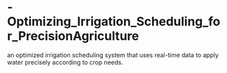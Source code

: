 # -Optimizing_Irrigation_Scheduling_for_PrecisionAgriculture
an optimized irrigation scheduling system that uses real-time data to apply water precisely according to crop needs.

